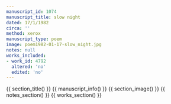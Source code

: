 ```yaml
---
manuscript_id: 1074
manuscript_title: slow night
dated: 17/1/1982
circa: ''
method: xerox
manuscript_type: poem
image: poem1982-01-17-slow_night.jpg
notes: null
works_included:
- work_id: 4792
  altered: 'no'
  edited: 'no'
---
```


{{ section_title() }}
{{ manuscript_info() }}
{{ section_image() }}
{{ notes_section() }}
{{ works_section() }}
